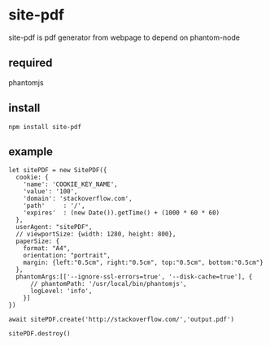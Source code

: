 # site-pdf

site-pdf is pdf generator from webpage to depend on phantom-node

## required
phantomjs

## install
```
npm install site-pdf
```

## example
```
let sitePDF = new SitePDF({
  cookie: {
    'name': 'COOKIE_KEY_NAME',
    'value': '100',
    'domain': 'stackoverflow.com',
    'path'     : '/',
    'expires'  : (new Date()).getTime() + (1000 * 60 * 60)
  },
  userAgent: "sitePDF",
  // viewportSize: {width: 1280, height: 800},
  paperSize: {
    format: "A4",
    orientation: "portrait",
    margin: {left:"0.5cm", right:"0.5cm", top:"0.5cm", bottom:"0.5cm"}
  },
  phantomArgs:[['--ignore-ssl-errors=true', '--disk-cache=true'], {
      // phantomPath: '/usr/local/bin/phantomjs',
      logLevel: 'info',
    }]
})

await sitePDF.create('http://stackoverflow.com/','output.pdf')

sitePDF.destroy()
```